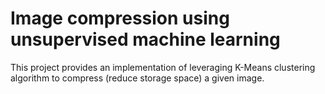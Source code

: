# Image compression using unsupervised machine learning

This project provides an implementation of leveraging K-Means clustering algorithm to compress (reduce storage space) a given image.
